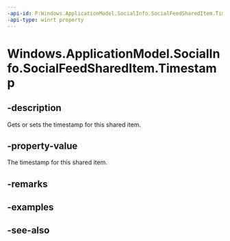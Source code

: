 ----api-id: P:Windows.ApplicationModel.SocialInfo.SocialFeedSharedItem.Timestamp
-api-type: winrt property
---<!-- Property syntaxpublic Windows.Foundation.DateTime Timestamp { get;  set; }--># Windows.ApplicationModel.SocialInfo.SocialFeedSharedItem.Timestamp## -descriptionGets or sets the timestamp for this shared item.## -property-valueThe timestamp for this shared item.## -remarks## -examples## -see-also